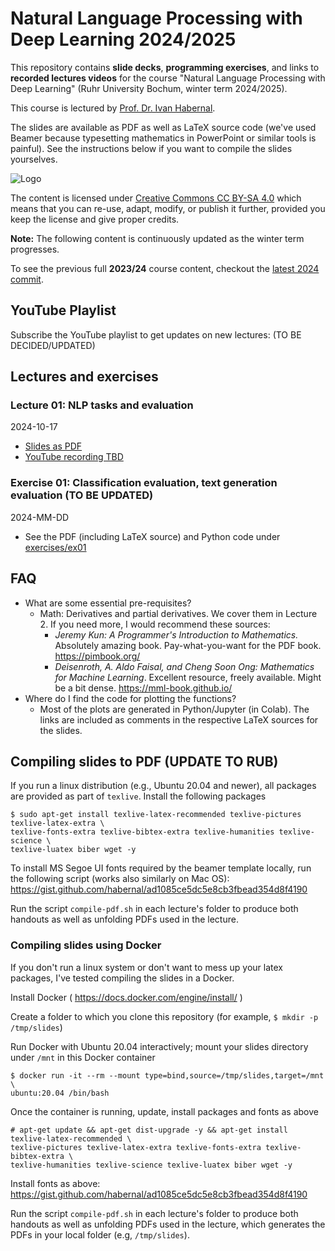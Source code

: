 # Natural Language Processing with Deep Learning 2024/2025

This repository contains **slide decks**, **programming exercises**, and links to **recorded lectures videos** for the course "Natural Language Processing with Deep Learning" (Ruhr University Bochum, winter term 2024/2025).

This course is lectured by [Prof. Dr. Ivan Habernal](https://www.trusthlt.org).

The slides are available as PDF as well as LaTeX source code (we've used Beamer because typesetting mathematics in PowerPoint or similar tools is painful). See the instructions below if you want to compile the slides yourselves.

![Logo](https://upload.wikimedia.org/wikipedia/commons/thumb/e/e5/CC_BY-SA_icon.svg/88px-CC_BY-SA_icon.svg.png)

The content is licensed under [Creative Commons CC BY-SA 4.0](https://creativecommons.org/licenses/by-sa/4.0/) which means that you can re-use, adapt, modify, or publish it further, provided you keep the license and give proper credits.

**Note:** The following content is continuously updated as the winter term progresses.

To see the previous full **2023/24** course content, checkout the [latest 2024 commit](https://github.com/trusthlt/nlp-with-deep-learning-lectures/tree/ae2364ac136e9852a6992f17a90771f0a5474bfb).

## YouTube Playlist

Subscribe the YouTube playlist to get updates on new lectures: (TO BE DECIDED/UPDATED)

## Lectures and exercises

### Lecture 01: NLP tasks and evaluation

2024-10-17

* [Slides as PDF](/lecture01/pdf/nlpwdl2024-lecture01-handout.pdf)
* [YouTube recording TBD](https://www.youtube.com/watch?v=xxxx)

### Exercise 01: Classification evaluation, text generation evaluation (TO BE UPDATED)

2024-MM-DD

* See the PDF (including LaTeX source) and Python code under [exercises/ex01](exercises/ex01)



## FAQ

* What are some essential pre-requisites?
  * Math: Derivatives and partial derivatives. We cover them in Lecture 2. If you need more, I would recommend these sources:
    * *Jeremy Kun: A Programmer's Introduction to Mathematics.* Absolutely amazing book. Pay-what-you-want for the PDF book. https://pimbook.org/
    * *Deisenroth, A. Aldo Faisal, and Cheng Soon Ong: Mathematics for Machine Learning*. Excellent resource, freely available. Might be a bit dense. https://mml-book.github.io/
* Where do I find the code for plotting the functions?
  * Most of the plots are generated in Python/Jupyter (in Colab). The links are included as comments in the respective LaTeX sources for the slides.

## Compiling slides to PDF (UPDATE TO RUB)

If you run a linux distribution (e.g., Ubuntu 20.04 and newer), all packages are provided as part of `texlive`. Install the following packages

```plain
$ sudo apt-get install texlive-latex-recommended texlive-pictures texlive-latex-extra \
texlive-fonts-extra texlive-bibtex-extra texlive-humanities texlive-science \
texlive-luatex biber wget -y
```

To install MS Segoe UI fonts required by the beamer template locally, run the following script (works also similarly on Mac OS): https://gist.github.com/habernal/ad1085ce5dc5e8cb3fbead354d8f4190

Run the script `compile-pdf.sh` in each lecture's folder to produce both handouts as well as unfolding PDFs used in the lecture.

### Compiling slides using Docker

If you don't run a linux system or don't want to mess up your latex packages, I've tested compiling the slides in a Docker.

Install Docker ( https://docs.docker.com/engine/install/ )

Create a folder to which you clone this repository (for example, `$ mkdir -p /tmp/slides`)

Run Docker with Ubuntu 20.04 interactively; mount your slides directory under `/mnt` in this Docker container

```plain
$ docker run -it --rm --mount type=bind,source=/tmp/slides,target=/mnt \
ubuntu:20.04 /bin/bash
```

Once the container is running, update, install packages and fonts as above

```plain
# apt-get update && apt-get dist-upgrade -y && apt-get install texlive-latex-recommended \
texlive-pictures texlive-latex-extra texlive-fonts-extra texlive-bibtex-extra \
texlive-humanities texlive-science texlive-luatex biber wget -y
```

Install fonts as above: https://gist.github.com/habernal/ad1085ce5dc5e8cb3fbead354d8f4190

Run the script `compile-pdf.sh` in each lecture's folder to produce both handouts as well as unfolding PDFs used in the lecture, which generates the PDFs in your local folder (e.g, `/tmp/slides`).

